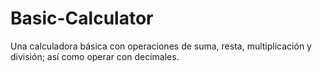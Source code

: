 # Basic-Calculator
Una calculadora básica con operaciones de suma, resta, multiplicación y división; así como operar con decimales.
